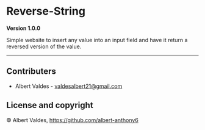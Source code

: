 # Reverse-String

**Version 1.0.0**

Simple website to insert any value into an input field and have it return a reversed version of the value.

---

## Contributers

- Albert Valdes - <valdesalbert21@gmail.com>

## License and copyright

© Albert Valdes, https://github.com/albert-anthony6
